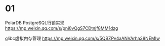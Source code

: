 
# 01

PolarDB PostgreSQL行锁实现 https://mp.weixin.qq.com/s/pni0vQgS7CDtnjf8MM1dzg

glibc虚拟内存管理 https://mp.weixin.qq.com/s/5QBZPv4aANVArha38NEMIw
